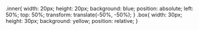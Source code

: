 <div class="box">
    <div class="inner">
    </div>
</div>



.inner{
    width: 20px;
    height: 20px;
    background: blue;
    position: absolute;
    left: 50%;
    top: 50%;
    transform: translate(-50%, -50%);
}
.box{
    width: 30px;
    height: 30px;
    background: yellow;
    position: relative;
}